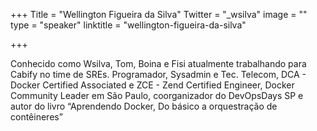 +++
Title = "Wellington Figueira da Silva"
Twitter = "_wsilva"
image = ""
type = "speaker"
linktitle = "wellington-figueira-da-silva"

+++

Conhecido como Wsilva, Tom, Boina e Fisi atualmente trabalhando para Cabify no time de SREs. Programador, Sysadmin e Tec. Telecom, DCA - Docker Certified Associated e ZCE - Zend Certified Engineer, Docker Community Leader em São Paulo, coorganizador do DevOpsDays SP e autor do livro “Aprendendo Docker, Do básico a orquestração de contêineres”
